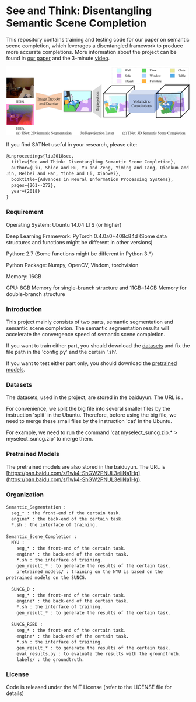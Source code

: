 # See and Think: Disentangling Semantic Scene Completion

This repository contains training and testing code for our paper on semantic scene completion, which leverages a disentangled framework to produce more accurate completions. More information about the project can be found in [our paper](https://papers.nips.cc/paper/7310-see-and-think-disentangling-semantic-scene-completion.pdf) and the 3-minute [video](https://youtu.be/YXvniY2U5ml).

![framework](image/framework.png)

If you find SATNet useful in your research, please cite:

	@inproceedings{liu2018see,
	  title={See and Think: Disentangling Semantic Scene Completion},
	  author={Liu, Shice and Hu, Yu and Zeng, Yiming and Tang, Qiankun and Jin, Beibei and Han, Yinhe and Li, Xiaowei},
	  booktitle={Advances in Neural Information Processing Systems},
	  pages={261--272},
	  year={2018}
	}

### Requirement

Operating System: Ubuntu 14.04 LTS (or higher)

Deep Learning Framework: PyTorch 0.4.0a0+408c84d (Some data structures and functions might be different in other versions)

Python: 2.7 (Some functions might be different in Python 3.*)

Python Package: Numpy, OpenCV, Visdom, torchvision

Memory: 16GB

GPU: 8GB Memory for single-branch structure and 11GB~14GB Memory for double-branch structure

### Introduction

This project mainly consists of two parts, semantic segmentation and semantic scene completion. The semantic segmentation results will accelerate the convergence speed of semantic scene completion.

If you want to train either part, you should download the [datasets](#Datasets) and fix the file path in the 'config.py' and the certain '.sh'.

If you want to test either part only, you should download the [pretrained models](#Pretrained-Models).

### Datasets

The datasets, used in the project, are stored in the baiduyun. The URL is []().

For convenience, we split the big file into several smaller files by the instruction 'split' in the Ubuntu. Therefore, before using the big file, we need to merge these small files by the instruction 'cat' in the Ubuntu.

For example, we need to run the command 'cat myselect_suncg.zip.* > myselect_suncg.zip' to merge them.

### Pretrained Models

The pretrained models are also stored in the baiduyun. The URL is [https://pan.baidu.com/s/1wk4-ShGW2PNUL3eliNa1Hg](https://pan.baidu.com/s/1wk4-ShGW2PNUL3eliNa1Hg).

### Organization

	Semantic_Segmentation : 
	  seg_* : the front-end of the certain task.
	  engine* : the back-end of the certain task.
	  *.sh : the interface of training.

	Semantic_Scene_Completion :
	  NYU :
	    seg_* : the front-end of the certain task.
	    engine* : the back-end of the certain task.
	    *.sh : the interface of training.
	    gen_result_* : to generate the results of the certain task.
	    pretrained_models/ : training on the NYU is based on the pretrained models on the SUNCG.

	  SUNCG_D :
	    seg_* : the front-end of the certain task.
	    engine* : the back-end of the certain task.
	    *.sh : the interface of training.
	    gen_result_* : to generate the results of the certain task.

	  SUNCG_RGBD :
	    seg_* : the front-end of the certain task.
	    engine* : the back-end of the certain task.
	    *.sh : the interface of training.
	    gen_result_* : to generate the results of the certain task.
	    eval_results.py : to evaluate the results with the groundtruth.
	    labels/ : the groundtruth.

### License

Code is released under the MIT License (refer to the LICENSE file for details)
